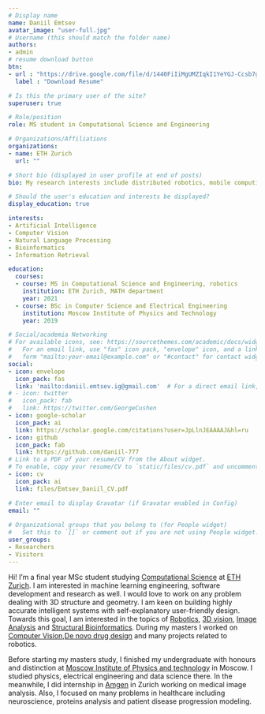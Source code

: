 ```yaml
---
# Display name
name: Daniil Emtsev
avatar_image: "user-full.jpg"
# Username (this should match the folder name)
authors:
- admin
# resume download button
btn:
- url : "https://drive.google.com/file/d/1440FiIiMgUMZIqkI1YeYGJ-Ccsb7gPMo/view?usp=sharing"
  label : "Download Resume"

# Is this the primary user of the site?
superuser: true

# Role/position
role: MS student in Computational Science and Engineering

# Organizations/Affiliations
organizations:
- name: ETH Zurich
  url: ""

# Short bio (displayed in user profile at end of posts)
bio: My research interests include distributed robotics, mobile computing and programmable matter.

# Should the user's education and interests be displayed?
display_education: true

interests:
- Artificial Intelligence
- Computer Vision
- Natural Language Processing
- Bioinformatics
- Information Retrieval

education:
  courses:
  - course: MS in Computational Science and Engineering, robotics
    institution: ETH Zurich, MATH department
    year: 2021
  - course: BSc in Computer Science and Electrical Engineering
    institution: Moscow Institute of Physics and Technology
    year: 2019

# Social/academia Networking
# For available icons, see: https://sourcethemes.com/academic/docs/widgets/#icons
#   For an email link, use "fas" icon pack, "envelope" icon, and a link in the
#   form "mailto:your-email@example.com" or "#contact" for contact widget.
social:
- icon: envelope
  icon_pack: fas
  link: 'mailto:daniil.emtsev.ig@gmail.com'  # For a direct email link, use "mailto:test@example.org".
# - icon: twitter
#   icon_pack: fab
#   link: https://twitter.com/GeorgeCushen
- icon: google-scholar
  icon_pack: ai
  link: https://scholar.google.com/citations?user=JpLlnJEAAAAJ&hl=ru
- icon: github
  icon_pack: fab
  link: https://github.com/daniil-777
# Link to a PDF of your resume/CV from the About widget.
# To enable, copy your resume/CV to `static/files/cv.pdf` and uncomment the lines below.  
- icon: cv
  icon_pack: ai
  link: files/Emtsev_Daniil_CV.pdf

# Enter email to display Gravatar (if Gravatar enabled in Config)
email: ""
  
# Organizational groups that you belong to (for People widget)
#   Set this to `[]` or comment out if you are not using People widget.  
user_groups:
- Researchers
- Visitors
---
```


Hi! I’m a final year MSc student studying [Computational Science](https://rw.ethz.ch/) at [ETH Zurich](https://ethz.ch/en.html). I am interested in machine learning engineering, software development and research as well.  I would love to work on any problem dealing with 3D structure and geometry. I am keen on building highly accurate intelligent systems with self-explanatory user-friendly design. Towards this goal, I am interested in the topics of [Robotics](/tags/robotics/), [3D vision](/tags/3D_Vision/), [Image Analysis](/tags/Image_Analysis/) and [Structural Bioinformatics](/tags/Structural_Bioinformatics/). During my masters I worked on [Computer Vision](/tags/Computer_Vision/),[De novo drug design](/tags/de-novo-drug-design) and many projects related to robotics. 


Before starting my masters study, I finished my undergraduate with honours and distinction at [Moscow Institute of Physics and technology](https://mipt.ru/english/) in Moscow. I studied physics, electrical engineering and data science there. In the meanwhile, I did internship in [Amgen](https://www.amgen.com/) in Zurich working on medical image analysis. Also, I focused on many problems in healthcare including neuroscience, proteins analysis and patient disease progression modeling.  
<!-- Nelson Bighetti is a professor of artificial intelligence at the Stanford AI Lab. His research interests include distributed robotics, mobile computing and programmable matter. He leads the Robotic Neurobiology group, which develops self-reconfiguring robots, systems of self-organizing robots, and mobile sensor networks.

![reviews](../../img/certifacates.jpg)

It is a long established fact that a reader will be distracted by the readable content of a page when looking at its layout. The point of using Lorem Ipsum. The point of using Lorem Ipsum. distracted by the readable content of a page. -->

